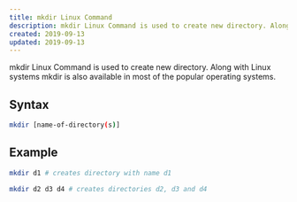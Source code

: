```yaml
---
title: mkdir Linux Command
description: mkdir Linux Command is used to create new directory. Along with Linux systems mkdir is also available in most of the popular operating systems.
created: 2019-09-13
updated: 2019-09-13
---
```


mkdir Linux Command is used to create new directory. Along with Linux systems mkdir is also available in most of the popular operating systems.

## Syntax

```sh
mkdir [name-of-directory(s)]
```

## Example

```sh
mkdir d1 # creates directory with name d1
```

```sh
mkdir d2 d3 d4 # creates directories d2, d3 and d4
```